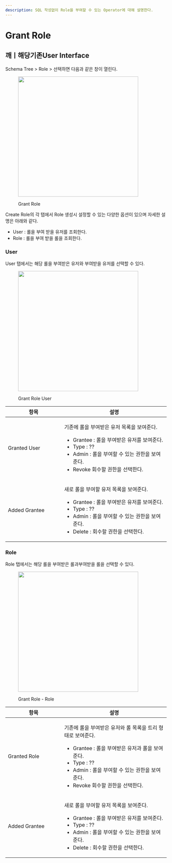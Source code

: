 ```yaml
---
description: SQL 작성없이 Role을 부여할 수 있는 Operator에 대해 설명한다.
---
```


# Grant Role

## 깨ㅣ해당기존User Interface

Schema Tree >  Role >  선택하면 다음과 같은 창이 열린다.

<figure><img src="../../../../../.gitbook/assets/image (16).png" alt="" width="375"><figcaption><p>Grant Role </p></figcaption></figure>

Create Role의 각 탭에서 Role 생성시 설정할 수 있는 다양한 옵션이 있으며 자세한 설명은 아래와 같다.

* User : 롤을 부여 받을 유저를 조회한다.
* Role : 롤을 부여 받을 롤을 조회한다.

### User

User 탭에서는 해당 롤을 부여받은 유저와 부여받을 유저를 선택할 수 있다.&#x20;

<figure><img src="../../../../../.gitbook/assets/image (16).png" alt="" width="375"><figcaption><p>Grant Role User</p></figcaption></figure>

<table><thead><tr><th width="160">항목</th><th>설명</th></tr></thead><tbody><tr><td>Granted User</td><td><p>기존에 롤을 부여받은 유저 목록을 보여준다. </p><ul><li>Grantee : 롤을 부여받은 유저를 보여준다. </li><li>Type : ?? </li><li>Admin : 롤을 부여할 수 있는 권한을 보여준다. </li><li>Revoke 회수할 권한을 선택한다.</li></ul></td></tr><tr><td>Added Grantee</td><td><p></p><p>새로 롤을 부여할 유저 목록을 보여준다.</p><ul><li>Grantee : 롤을 부여받은 유저를 보여준다. </li><li>Type : ??</li><li> Admin : 롤을 부여할 수 있는 권한을 보여준다. </li><li>Delete : 회수할 권한을 선택한다.</li></ul></td></tr></tbody></table>



### Role

Role 탭에서는 해당 롤을 부여받은 롤과부여받을 롤을 선택할 수 있다.&#x20;

<figure><img src="../../../../../.gitbook/assets/image (17).png" alt="" width="375"><figcaption><p>Grant Role - Role</p></figcaption></figure>

<table><thead><tr><th width="160">항목</th><th>설명</th></tr></thead><tbody><tr><td>Granted Role</td><td><p>기존에 롤을 부여받은 유저와 롤 목록을 트리 형태로 보여준다. </p><ul><li>Grantee : 롤을 부여받은 유저과  롤을 보여준다. </li><li>Type : ?? </li><li>Admin : 롤을 부여할 수 있는 권한을 보여준다. </li><li>Revoke 회수할 권한을 선택한다.</li></ul></td></tr><tr><td>Added Grantee</td><td><p></p><p>새로 롤을 부여할 유저 목록을 보여준다.</p><ul><li>Grantee : 롤을 부여받은 유저를 보여준다. </li><li>Type : ??</li><li> Admin : 롤을 부여할 수 있는 권한을 보여준다. </li><li>Delete : 회수할 권한을 선택한다.</li></ul></td></tr></tbody></table>

